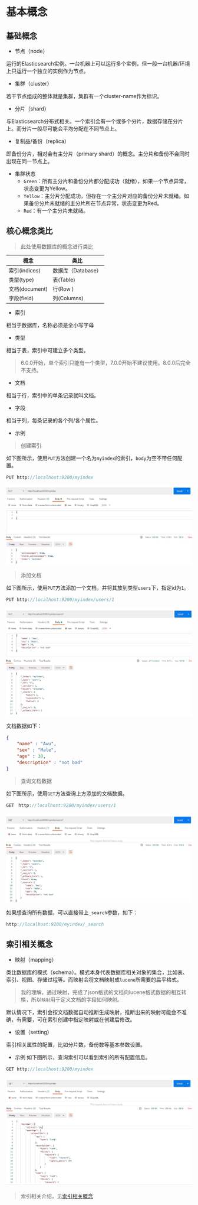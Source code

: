 # 基本概念

## 基础概念

- 节点（node）

运行的Elasticsearch实例。一台机器上可以运行多个实例，但一般一台机器/环境上只运行一个独立的实例作为节点。

- 集群（cluster）

若干节点组成的整体就是集群，集群有一个cluster-name作为标识。

- 分片（shard）

与Elasticsearch分布式相关。一个索引会有一个或多个分片，数据存储在分片上。而分片一般尽可能会平均分配在不同节点上。

- 复制品/备份（replica）

即备份分片，相对会有主分片（primary shard）的概念。主分片和备份不会同时出现在同一节点上。

- 集群状态
  - `Green`：所有主分片和备份分片都分配成功（就绪），如果一个节点异常，状态变更为Yellow。
  - `Yellow`：主分片分配成功，但存在一个主分片对应的备份分片未就绪。如果备份分片未就绪的主分片所在节点异常，状态变更为Red。
  - `Red`：有一个主分片未就绪。

## 核心概念类比

> 此处使用数据库的概念进行类比

| 概念 | 类比 |
| ---- | ---- |
| 索引(indices) | 数据库（Database）|
| 类型(type) | 表(Table) |
| 文档(document) | 行(Row )|
| 字段(field) | 列(Columns) |

- 索引

相当于数据库，名称必须是全小写字母

- 类型

相当于表，索引中可建立多个类型。

> 6.0.0开始，单个索引只能有一个类型，7.0.0开始不建议使用。8.0.0后完全不支持。

- 文档

相当于行，索引中的单条记录就叫文档。

- 字段

相当于列，每条记录的各个列/各个属性。

- 示例

> 创建索引

如下图所示，使用`PUT`方法创建一个名为`myindex`的索引，`body`为空不带任何配置。

```java
PUT http://localhost:9200/myindex
```

![创建索引](./assets/createindex.jpg)

> 添加文档

如下图所示，使用`PUT`方法添加一个文档，并将其放到类型`users`下，指定id为`1`。

```java
PUT http://localhost:9200/myindex/users/1
```

![创建文档](./assets/createdocument.jpg)

文档数据如下：

```json
{
    "name" : "Awu",
    "sex" : "Male",
    "age" : 30,
    "description" : "not bad"
}
```

> 查询文档数据

如下图所示，使用`GET`方法查询上方添加的文档数据。

```java
GET　http://localhost:9200/myindex/users/1
```

![查询文档](./assets/getdocument.jpg)

如果想查询所有数据，可以直接带上`_search`参数，如下：

```java
http://localhost:9200/myindex/_search
```

## 索引相关概念

- 映射（mapping）

类比数据库的模式（schema）。模式本身代表数据库相关对象的集合，比如表、索引、视图、存储过程等。而映射会将文档映射成`lucene`所需要的扁平格式。

> 我的理解，通过映射，完成了json格式的文档向lucene格式数据的相互转换，所以`映射`用于定义文档的字段如何映射。

默认情况下，索引会按文档数据自动推断生成映射，推断出来的映射可能会不准确，有需要，可在索引创建中指定映射或在创建后修改。

- 设置（setting）

索引相关属性的配置，比如分片数，备份数等基本参数设置。

- 示例
如下图所示，查询索引可以看到索引的所有配置信息。

```java
GET http://localhost:9200/myindex
```

![映射](./assets/mapping.jpg)

> 索引相关介绍，见[索引相关概念](/notes/index_contents?id=索引相关概念)